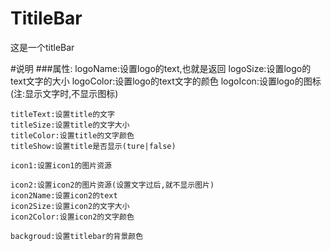 # TitileBar
这是一个titleBar


#说明
###属性:
	logoName:设置logo的text,也就是返回
	logoSize:设置logo的text文字的大小
	logoColor:设置logo的text文字的颜色
	logoIcon:设置logo的图标(注:显示文字时,不显示图标)
	
	titleText:设置title的文字
	titleSize:设置title的文字大小
	titleColor:设置title的文字颜色
	titleShow:设置title是否显示(ture|false)

	icon1:设置icon1的图片资源

	icon2:设置icon2的图片资源(设置文字过后,就不显示图片)
	icon2Name:设置icon2的text
	icon2Size:设置icon2的文字大小
	icon2Color:设置icon2的文字颜色

	backgroud:设置titlebar的背景颜色